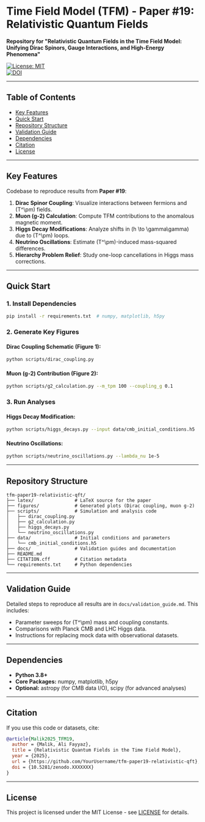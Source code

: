 # Time Field Model (TFM) - Paper #19: Relativistic Quantum Fields  
**Repository for "Relativistic Quantum Fields in the Time Field Model: Unifying Dirac Spinors, Gauge Interactions, and High-Energy Phenomena"**  

[![License: MIT](https://img.shields.io/badge/License-MIT-blue.svg)](https://opensource.org/licenses/MIT)  
[![DOI](https://zenodo.org/badge/DOI/10.5281/zenodo.XXXXXXX.svg)](https://doi.org/10.5281/zenodo.XXXXXXX)  

---

## Table of Contents  
- [Key Features](#key-features)  
- [Quick Start](#quick-start)  
- [Repository Structure](#repository-structure)  
- [Validation Guide](#validation-guide)  
- [Dependencies](#dependencies)  
- [Citation](#citation)  
- [License](#license)  

---

## Key Features  
Codebase to reproduce results from **Paper #19**:  
1. **Dirac Spinor Coupling**: Visualize interactions between fermions and \(T^\pm\) fields.  
2. **Muon \(g-2\) Calculation**: Compute TFM contributions to the anomalous magnetic moment.  
3. **Higgs Decay Modifications**: Analyze shifts in \(h \to \gamma\gamma\) due to \(T^\pm\) loops.  
4. **Neutrino Oscillations**: Estimate \(T^\pm\)-induced mass-squared differences.  
5. **Hierarchy Problem Relief**: Study one-loop cancellations in Higgs mass corrections.  

---

## Quick Start  

### 1. Install Dependencies  
```bash  
pip install -r requirements.txt  # numpy, matplotlib, h5py  
```

### 2. Generate Key Figures  
#### Dirac Coupling Schematic (Figure 1):  
```bash
python scripts/dirac_coupling.py  
```
#### Muon \(g-2\) Contribution (Figure 2):  
```bash
python scripts/g2_calculation.py --m_tpm 100 --coupling_g 0.1  
```

### 3. Run Analyses  
#### Higgs Decay Modification:  
```bash
python scripts/higgs_decays.py --input data/cmb_initial_conditions.h5  
```
#### Neutrino Oscillations:  
```bash
python scripts/neutrino_oscillations.py --lambda_nu 1e-5  
```

---

## Repository Structure  
```plaintext
tfm-paper19-relativistic-qft/  
├── latex/               # LaTeX source for the paper  
├── figures/             # Generated plots (Dirac coupling, muon g-2)  
├── scripts/             # Simulation and analysis code  
│   ├── dirac_coupling.py  
│   ├── g2_calculation.py  
│   ├── higgs_decays.py  
│   └── neutrino_oscillations.py  
├── data/                # Initial conditions and parameters  
│   └── cmb_initial_conditions.h5  
├── docs/                # Validation guides and documentation  
├── README.md  
├── CITATION.cff         # Citation metadata  
└── requirements.txt     # Python dependencies  
```

---

## Validation Guide  
Detailed steps to reproduce all results are in `docs/validation_guide.md`. This includes:  
- Parameter sweeps for \(T^\pm\) mass and coupling constants.  
- Comparisons with Planck CMB and LHC Higgs data.  
- Instructions for replacing mock data with observational datasets.  

---

## Dependencies  
- **Python 3.8+**  
- **Core Packages:** numpy, matplotlib, h5py  
- **Optional:** astropy (for CMB data I/O), scipy (for advanced analyses)  

---

## Citation  
If you use this code or datasets, cite:  
```bibtex
@article{Malik2025_TFM19,  
  author = {Malik, Ali Fayyaz},  
  title = {Relativistic Quantum Fields in the Time Field Model},  
  year = {2025},  
  url = {https://github.com/YourUsername/tfm-paper19-relativistic-qft},  
  doi = {10.5281/zenodo.XXXXXXX}  
}  
```

---

## License  
This project is licensed under the MIT License - see [LICENSE](LICENSE) for details.
